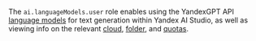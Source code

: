 The `ai.languageModels.user` role enables using the YandexGPT API [language models](../../../ai-studio/concepts/generation/index.md) for text generation within Yandex AI Studio, as well as viewing info on the relevant [cloud](../../../resource-manager/concepts/resources-hierarchy.md#cloud), [folder](../../../resource-manager/concepts/resources-hierarchy.md#folder), and [quotas](../../../ai-studio/concepts/limits.md#yandexgpt-quotas).
